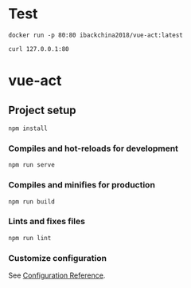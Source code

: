 # Test

```shell
docker run -p 80:80 ibackchina2018/vue-act:latest
```

```shell
curl 127.0.0.1:80 
```



# vue-act

## Project setup
```
npm install
```

### Compiles and hot-reloads for development
```
npm run serve
```

### Compiles and minifies for production
```
npm run build
```

### Lints and fixes files
```
npm run lint
```

### Customize configuration
See [Configuration Reference](https://cli.vuejs.org/config/).
